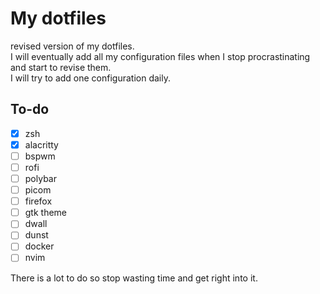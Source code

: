 # My dotfiles
revised version of my dotfiles.<br>
I will eventually add all my configuration files when I stop procrastinating and start to revise them.<br>
I will try to add one configuration daily.
## To-do
- [x] zsh
- [x] alacritty
- [ ] bspwm
- [ ] rofi
- [ ] polybar
- [ ] picom
- [ ] firefox
- [ ] gtk theme
- [ ] dwall
- [ ] dunst
- [ ] docker
- [ ] nvim

There is a lot to do so stop wasting time and get right into it.
